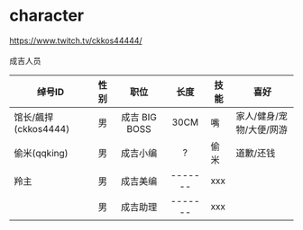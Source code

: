 # character
https://www.twitch.tv/ckkos44444/<br>
<br>
成吉人员<br>

| 绰号ID | 性别 | 职位 | 长度 | 技能 | 喜好 |
| --- |  :---: | :-------: | :---------: | --------- | --------- |
| 馆长/飆捍(ckkos4444) | 男 | 成吉 BIG BOSS | 30CM | 嘴 | 家人/健身/宠物/大便/网游 |
| 偷米(qqking) | 男 | 成吉小编 | ? | 偷米 | 道歉/还钱 |
| 羚主 | 男 | 成吉美编 | ------- | xxx |
|  | 男 | 成吉助理 | ------- | xxx |


<br>

  





